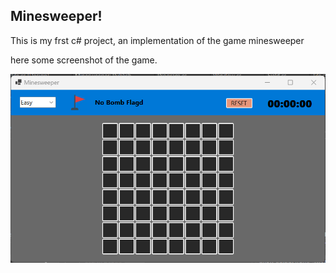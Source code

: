 ## Minesweeper!

This is my frst c# project, an implementation of the game minesweeper  

here some screenshot of the game.

![Alt text](images/im1.png "Optional title")
